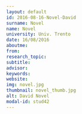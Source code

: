 ```yaml
---
layout: default 
id: 2016-08-16-Novel-David
surname: Novel
name: Novel
university: Univ. Trento
date: 16/08/2016
aboutme: 
from: 
research_topic: 
subtitle: 
advisor: 
keywords: 
website: 
img: novel.jpg
thumbnail: novel_thumb.jpg
alt: David Novel
modal-id: stud42
---
```

